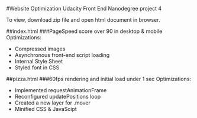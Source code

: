 #Website Optimization
Udacity Front End Nanodegree project 4

To view, download zip file and open html document in browser.

##index.html
###PageSpeed score over 90 in desktop & mobile
Optimizations:  
   * Compressed images  
   * Asynchronous front-end script loading  
   * Internal Style Sheet  
   * Styled font in CSS  

##pizza.html
###60fps rendering and initial load under 1 sec
Optimizations:  
   * Implemented requestAnimationFrame  
   * Reconfigured updatePositions loop  
   * Created a new layer for .mover  
   * Minified CSS & JavaScipt  





